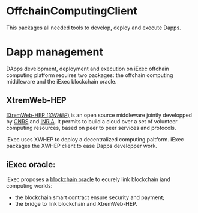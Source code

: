 OffchainComputingClient
=======================

This packages all needed tools to develop, deploy and execute Dapps.

Dapp management
===============

DApps development, deployment and execution on iExec offchain computing platform requires two packages: the offchain computing middleware and the iExec blockchain oracle.

## XtremWeb-HEP

[XtremWeb-HEP (_XWHEP_)](https://github.com/lodygens/xtremweb-hep) is an open source middleware jointly developped by [CNRS](http://www.cnrs.fr) and [INRIA](https://www.inria.fr).
It permits to build a cloud over a set of volunteer computing resources, based on peer to peer services and protocols.

iExec uses XWHEP to deploy a decentralized computing paltform. iExec packages the XWHEP client to ease Dapps developper work.

## iExec oracle:

iExec proposes a [blockchain oracle](https://blog.ledger.co/hardware-oracles-bridging-the-real-world-to-the-blockchain-ca97c2fc3e6c) to ecurely link blockchain iand computing worlds:
   * the blockchain smart contract ensure security and payment;
   * the bridge to link blockchain and XtremWeb-HEP.



